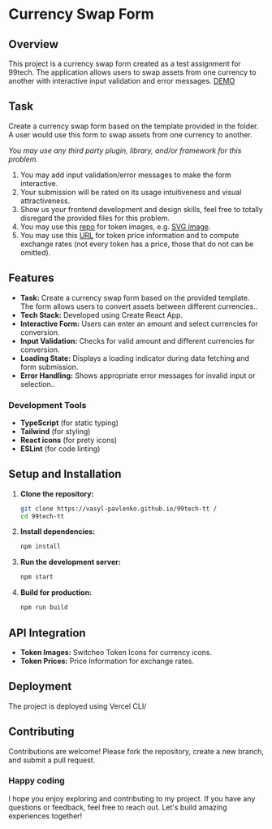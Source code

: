 # Currency Swap Form

## Overview

This project is a currency swap form created as a test assignment for 99tech. The application allows users to swap assets from one currency to another with interactive input validation and error messages.
[DEMO](https://currency-form.vercel.app/)

## Task

Create a currency swap form based on the template provided in the folder. A user would use this form to swap assets from one currency to another.

*You may use any third party plugin, library, and/or framework for this problem.*

1. You may add input validation/error messages to make the form interactive.
2. Your submission will be rated on its usage intuitiveness and visual attractiveness.
3. Show us your frontend development and design skills, feel free to totally disregard the provided files for this problem.
4. You may use this [repo](https://github.com/Switcheo/token-icons/tree/main/tokens) for token images, e.g. [SVG image](https://raw.githubusercontent.com/Switcheo/token-icons/main/tokens/SWTH.svg).
5. You may use this [URL](https://interview.switcheo.com/prices.json) for token price information and to compute exchange rates (not every token has a price, those that do not can be omitted).

## Features

- **Task:** Create a currency swap form based on the provided template. The form allows users to convert assets between different currencies..
- **Tech Stack:** Developed using Create React App.
- **Interactive Form:** Users can enter an amount and select currencies for conversion.
- **Input Validation:** Checks for valid amount and different currencies for conversion.
- **Loading State:** Displays a loading indicator during data fetching and form submission.
- **Error Handling:** Shows appropriate error messages for invalid input or selection..

### Development Tools
- **TypeScript** (for static typing)
- **Tailwind** (for styling)
- **React icons** (for prety icons)
- **ESLint** (for code linting)

## Setup and Installation

1. **Clone the repository:**
   ```bash
   git clone https://vasyl-pavlenko.github.io/99tech-tt /
   cd 99tech-tt
   ```

2. **Install dependencies:**
   ```bash
   npm install
   ```

3. **Run the development server:**
   ```bash
   npm start
   ```

4. **Build for production:**
   ```bash
   npm run build
   ```
   
## API Integration
- **Token Images:** Switcheo Token Icons for currency icons.
- **Token Prices:** Price Information for exchange rates.

## Deployment

The project is deployed using Vercel CLI/

## Contributing

Contributions are welcome! Please fork the repository, create a new branch, and submit a pull request.

### Happy coding
I hope you enjoy exploring and contributing to my project. If you have any questions or feedback, feel free to reach out. Let's build amazing experiences together!

